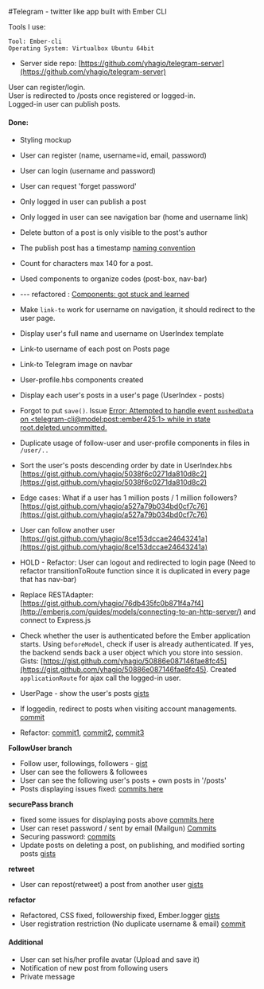#Telegram - twitter like app built with Ember CLI

Tools I use:
```
Tool: Ember-cli
Operating System: Virtualbox Ubuntu 64bit
```

* Server side repo: [https://github.com/yhagio/telegram-server](https://github.com/yhagio/telegram-server)

User can register/login. <br>
User is redirected to /posts once registered or logged-in. <br>
Logged-in user can publish posts. <br>

#### Done: 
* Styling mockup
* User can register (name, username=id, email, password)
* User can login (username and password)
* User can request 'forget password'

* Only logged in user can publish a post
* Only logged in user can see navigation bar (home and username link)
* Delete button of a post is only visible to the post's author
* The publish post has a timestamp [naming convention](https://gist.github.com/yhagio/129ec15371c60a2741ce)
* Count for characters max 140 for a post.

* Used components to organize codes (post-box, nav-bar)
* --- refactored : [Components: got stuck and learned](https://gist.github.com/yhagio/2829c2ca73291003abab)

* Make `link-to` work for username on navigation, it should redirect to the user page.
* Display user's full name and username on UserIndex template
* Link-to username of each post on Posts page
* Link-to Telegram image on navbar

* User-profile.hbs components created
* Display each user's posts in a user's page (UserIndex - posts)
* Forgot to put `save()`. Issue [Error: Attempted to handle event `pushedData` on <telegram-cli@model:post::ember425:1> while in state root.deleted.uncommitted.](https://gist.github.com/yhagio/080d8af5e8b9c3d027a3/edit)

* Duplicate usage of follow-user and user-profile components in files in `/user/..`
* Sort the user's posts descending order by date in UserIndex.hbs [https://gist.github.com/yhagio/5038f6c0271da810d8c2](https://gist.github.com/yhagio/5038f6c0271da810d8c2)
* Edge cases: What if a user has 1 million posts / 1 million followers? [https://gist.github.com/yhagio/a527a79b034bd0cf7c76](https://gist.github.com/yhagio/a527a79b034bd0cf7c76)

* User can follow another user [https://gist.github.com/yhagio/8ce153dccae24643241a](https://gist.github.com/yhagio/8ce153dccae24643241a)

* HOLD - Refactor: User can logout and redirected to login page (Need to refactor transitionToRoute function since it is duplicated in every page that has nav-bar)
* Replace RESTAdapter: [https://gist.github.com/yhagio/76db435fc0b871f4a7f4](http://emberjs.com/guides/models/connecting-to-an-http-server/) and connect to Express.js

* Check whether the user is authenticated before the Ember application starts. Using `beforeModel`, check if user is already authenticated. If yes, the backend sends back a user object which you store into session. Gists: [https://gist.github.com/yhagio/50886e087146fae8fc45](https://gist.github.com/yhagio/50886e087146fae8fc45). Created `applicationRoute` for ajax call the logged-in user.

* UserPage - show the user's posts [gists](https://gist.github.com/yhagio/d5670c8d7ef4b41be795)

* If loggedin, redirect to posts when visiting account managements. [commit](https://github.com/yhagio/telegram-cli/commit/9e7809de6a6a5ee56a2902e1c3b596d322ce0a45)
* Refactor: [commit1](https://github.com/yhagio/telegram-cli/commit/75ac8047cab95e26017909851974cdc785e5705a), [commit2](https://github.com/yhagio/telegram-cli/commit/ac9e0be21b46424ab3a492ef58922a6810a49b10), [commit3](https://github.com/yhagio/telegram-cli/commit/641ca3dcbca9ac04cefb2a5442af5ebc250dcb3c)

**FollowUser branch**
* Follow user, followings, followers - [gist](https://gist.github.com/yhagio/214f0a60d4059cd51a08)
* User can see the followers & followees
* User can see the following user's posts + own posts in '/posts'
* Posts displaying issues fixed: [commits here](https://gist.github.com/yhagio/9224cccb652a9a106096)

**securePass branch**
* fixed some issues for displaying posts above [commits here](https://gist.github.com/yhagio/9224cccb652a9a106096)
* User can reset password / sent by email (Mailgun) [Commits](https://gist.github.com/yhagio/9c6ac9f185bea1dca5b8)
* Securing password: [commits](https://gist.github.com/yhagio/4eb3ee7309231cdd4017)
* Update posts on deleting a post, on publishing, and modified sorting posts [gists](https://gist.github.com/yhagio/d71d881bf48c5dd88619)

**retweet**
* User can repost(retweet) a post from another user [gists](https://gist.github.com/yhagio/db981b7853d6d02477a1)

**refactor**
* Refactored, CSS fixed, followership fixed, Ember.logger [gists](https://gist.github.com/yhagio/b1bf3cda0da0b707ca24)
* User registration restriction (No duplicate username & email) [commit](https://github.com/yhagio/telegram-cli/commit/66196c0c06e4f9931301d29f3b1ef9ceea64ef0d)


#### Additional 
* User can set his/her profile avatar (Upload and save it)
* Notification of new post from following users
* Private message
